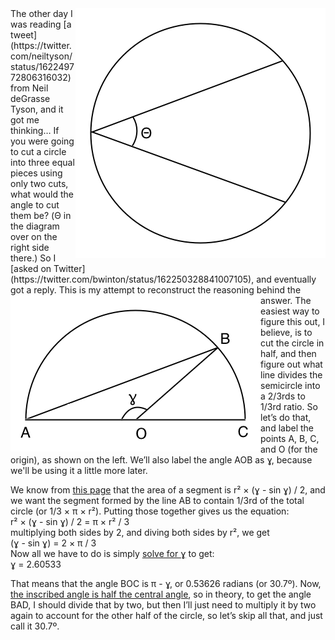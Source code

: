 <!--
.. title: What angle would you cut a circle at to divide it into thirds?
.. date: 2012-01-29 22:29:18
.. author: Blake Winton
.. tags: math, neildegrassetyson
-->

<img src="/images/blake/ThirdCircleProblem.png" align="right">
The other day I was reading [a
tweet](https://twitter.com/neiltyson/status/162249772806316032) from Neil
deGrasse Tyson, and it got me thinking…  If you were going to cut a circle into
three equal pieces using only two cuts, what would the angle to cut them be?
(Θ in the diagram over on the right side there.)  So I [asked on
Twitter](https://twitter.com/bwinton/status/162250328841007105), and eventually
got a reply.  This is my attempt to reconstruct the reasoning behind the
answer.

<img src="/images/blake/ThirdCircleWorking.png" align="left">
The easiest way to figure this out, I believe, is to cut the circle in half,
and then figure out what line divides the semicircle into a 2/3rds to 1/3rd
ratio.  So let’s do that, and label the points A, B, C, and O (for the origin),
as shown on the left.  We’ll also label the angle AOB as ɣ, because we'll be
using it a little more later.

We know from [this
page](http://www.mathsisfun.com/geometry/circle-sector-segment.html) that the
area of a segment is r² × (ɣ - sin ɣ) / 2, and we want the segment formed by
the line AB to contain 1/3rd of the total circle (or 1/3 × π × r²).  Putting
those together gives us the equation:<br>
r² × (ɣ - sin ɣ) / 2 = π × r² / 3<br>
multiplying both sides by 2, and diving both sides by r², we get<br>
(ɣ - sin ɣ) = 2 × π / 3<br>
Now all we have to do is simply [solve for
ɣ](http://www.wolframalpha.com/input/?i=%28x+-+sin+x%29+%3D+2+*+pi+%2F+3)
to get:<br>
ɣ = 2.60533<br>

That means that the angle BOC is π - ɣ, or 0.53626 radians (or 30.7º).  Now,
[the inscribed angle is half the central
angle](https://en.wikipedia.org/wiki/Inscribed_angle), so in theory, to get the
angle BAD, I should divide that by two, but then I’ll just need to multiply it
by two again to account for the other half of the circle, so let’s skip all
that, and just call it 30.7º.

